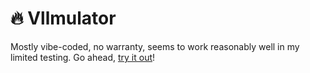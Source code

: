 # 🔥 Vllmulator

Mostly vibe-coded, no warranty, seems to work reasonably well in my limited testing.  Go ahead, [try it out](https://vanpelt.github.io/vllmulator/)!